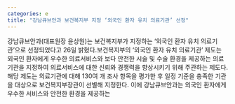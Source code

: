 ```yaml
---
categories: e
title: "강남큐브안과 보건복지부 지정 ‘외국인 환자 유치 의료기관’ 선정"
---
```

강남큐브안과(대표원장 윤상원)는 보건복지부가 지정하는 ‘외국인 환자 유치 의료기관’으로 선정되었다고 26일 밝혔다.보건복지부의 ‘외국인 환자 유치 의료기관’ 제도는 외국인 환자에게 우수한 의료서비스와 보다 안전한 시술 및 수술 환경을 제공하는 의료기관을 지정하여 의료서비스에 대한 신뢰와 경쟁력을 향상시키기 위해 주관하는 제도다.해당 제도는 의료기관에 대해 130여 개 조사 항목을 평가한 후 일정 기준을 충족한 기관을 대상으로 보건복지부장관이 선별해 지정한다. 이에 강남큐브안과는 외국인 환자에게 우수한 서비스와 안전한 환경을 제공하는